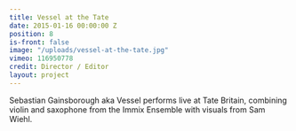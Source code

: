 ```yaml
---
title: Vessel at the Tate
date: 2015-01-16 00:00:00 Z
position: 8
is-front: false
image: "/uploads/vessel-at-the-tate.jpg"
vimeo: 116950778
credit: Director / Editor
layout: project
---
```


Sebastian Gainsborough aka Vessel performs live at Tate Britain, combining violin and saxophone from the Immix Ensemble with visuals from Sam Wiehl.